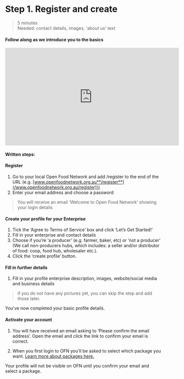 # Step 1. Register and create

> 5 minutes   
Needed: contact details, images, 'about us' text

#### Follow along as we introduce you to the basics
<iframe width="560" height="315" src="https://www.youtube.com/embed/Isuk7JjtkYY" frameborder="0" allowfullscreen></iframe>

#### Written steps:
#### Register

1. Go to your local Open Food Network and add /register to the end of the URL \(e.g. [www.openfoodnetwork.org.au**/register**](/www.openfoodnetwork.org.au/register)\)
2. Enter your email address and choose a password

>You will receive an email ‘Welcome to Open Food Network’ showing your login details

#### Create your profile for your Enterprise

1. Tick the ‘Agree to Terms of Service’ box and click ‘Let’s Get Started!’
2. Fill in your enterprise and contact details
3. Choose if you’re ‘a producer’ \(e.g. farmer, baker, etc\) or ‘not a producer’ \(We call non-producers hubs, which includes: a seller and/or distributor of food: coop, food hub, wholesaler etc.\).
4. Click the ‘create profile’ button.

#### Fill in further details

1. Fill in your profile enterprise description, images, website/social media and business details
> if you do not have any pictures yet, you can skip the step and add those later.

You've now completed your basic profile details.

#### Activate your account

1. You will have received an email asking to ‘Please confirm the email address’. Open the email and click the link to confirm your email is correct. 

2. When you first login to OFN you'll be asked to select which package you want. [Learn more about packages here.](/hub-profile-types.md)

Your profile will not be visible on OFN until you confirm your email and select a package.

